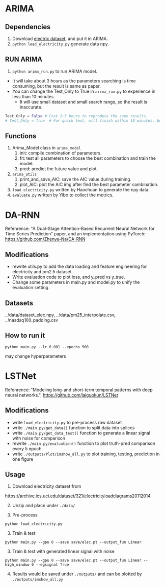 # ARIMA
## Dependencies
1. Download [electric dataset](https://archive.ics.uci.edu/dataset/321/electricityloaddiagrams20112014), and put it in ARIMA.
2. `python load_electricity.py` generate data npy.
## RUN ARIMA
1. `python arima_run.py` to run ARIMA model.

- It will take about 3 hours as the parameters searching is time consuming, but the result is same as paper.
- You can change the Test_Only to True in `arima_run.py` to experience in less than 10 minutes
    - It will use small dataset and small search range, so the result is inaccurate.

```py
Test_Only = False # Cost 2~3 hours to reproduce the same results.
# Test_Only = True  # For quick test, will finish within 10 minutes, but inaccurate.
```

## Functions
1. Arima_Model class in `arima_model`
    1. init: compile combination of parameters.
    2. fit: test all parameters to choose the best combination and train the model.
    3. pred: predict the future value and plot.
2. `arima_utils`
    1. print_and_save_AIC: save the AIC value during training.
    2. plot_AIC: plot the AIC img after find the best parameter combination.
3. `load_electricity.py` written by Haochuan to generate the npy data.
4. `evaluate.py` written by Yibo to collect the metrics.

# DA-RNN

Refenrence: "A Dual-Stage Attention-Based Recurrent Neural Network for Time Series Prediction" paper, and an implementation using PyTorch: https://github.com/Zhenye-Na/DA-RNN

## Modifications
* rewrite utils.py to add the data loading and feature engineering for electricity and pm2.5 dataset.
* Write evaluation code to plot loss, and y_pred vs y_true.
* Change some parameters in main.py and model.py to unify the evaluation setting.

## Datasets

../data/dataset_elec.npy, ../data/pm25_interpolate.csv, ../nasdaq100_padding.csv

## How to run it

```
python main.py --lr 0.001 --epochs 500
```

may change hyperparameters


# LSTNet
Refenrence: "Modeling long-and short-term temporal patterns with deep neural networks.", https://github.com/laiguokun/LSTNet

## Modifications
* write `load_electricity.py` to pre-process raw dataset
* write `./main.py/get_data()` function to split data into splices
* write `./main.py/get_data_test()` function to generate a linear signal with noise for comparison
* rewrite `./main.py/evaluation()` function to plot truth-pred comparison every 5 epoch
* write `./outputs/Plot/imshow_all.py` to plot training, testing, prediction in one figure

## Usage
1. Download electricity dataset from 

https://archive.ics.uci.edu/dataset/321/electricityloaddiagrams20112014

2. Unzip and place under `./data/`
  
4. Pre-process

```
python load_electricity.py
```

3. Train & test

```
python main.py --gpu 0 --save save/elec.pt --output_fun Linear
```

3. Train & test with generated linear signal with noise 

```
python main.py --gpu 0 --save save/elec.pt --output_fun Linear --high_window 0 --egsignal True
```

4. Results would be saved under  `./outputs/` and can be plotted by `./outputs/imshow_all.py`



